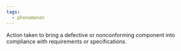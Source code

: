 ```yaml
---
tags:
  - phenomenon
---
```

Action taken to bring a defective or nonconforming component into compliance with requirements or specifications.